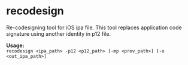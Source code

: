 recodesign
==========

Re-codesigning tool for iOS ipa file.
This tool replaces application code signature using another identity in p12 file.

__Usage:__  
`recodesign <ipa_path> -p12 <p12_path> [-mp <prov_path>] [-o <out_ipa_path>]`
